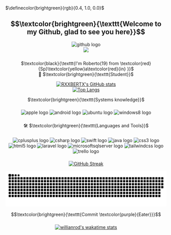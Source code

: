 $\definecolor{brightgreen}{rgb}{0.4, 1.0, 0.0}$



##    $$\textcolor{brightgreen}{\texttt{Welcome to my Github, glad to see you here}}$$

<div align="center">
  <img src="https://cdn.jsdelivr.net/gh/devicons/devicon/icons/github/github-original.svg" height="40" width="52" alt="github logo"  /> <br>
  <img src="https://visitor-badge.laobi.icu/badge?page_id=Rxxbertx.Rxxbertx&"  />
</div>

###

<p align="center">  $\textcolor{black}{\texttt{I'm Roberto(19) from \textcolor{red}{Sp}\textcolor{yellow}a\textcolor{red}{in}  }}$ <br>
  🔭   $\textcolor{brightgreen}{\texttt{Student}}$   </p>


<div align="center">

  [![RXXBERTX's GitHub stats](https://github-readme-stats-r.vercel.app/api?username=Rxxbertx&count_private=true&show_icons=true&theme=chartreuse-dark&title_color=66FF00)](https://github.com/anuraghazra/github-readme-stats) 
  <br>
  [![Top Langs](https://github-readme-stats-r.vercel.app/api/top-langs/?username=Rxxbertx&theme=chartreuse-dark&title_color=66FF00&layout=compact)](https://github-readme-stats-r.vercel.app) 

$\textcolor{brightgreen}{\texttt{Systems knowledge}}$

###

<div>
  <img src="https://cdn.jsdelivr.net/gh/devicons/devicon/icons/apple/apple-original.svg" height="40" width="52" alt="apple logo"  />
  <img src="https://cdn.jsdelivr.net/gh/devicons/devicon/icons/android/android-original.svg" height="40" width="52" alt="android logo"  />
  <img src="https://cdn.jsdelivr.net/gh/devicons/devicon/icons/ubuntu/ubuntu-plain.svg" height="40" width="52" alt="ubuntu logo"  />
  <img src="https://cdn.jsdelivr.net/gh/devicons/devicon/icons/windows8/windows8-original.svg" height="40" width="52" alt="windows8 logo"  />
</div>

###

🛠️ $\textcolor{brightgreen}{\texttt{Languages and Tools}}$

###

<div align="center">
  <img src="https://cdn.jsdelivr.net/gh/devicons/devicon/icons/cplusplus/cplusplus-original.svg" height="40" width="52" alt="cplusplus logo"  />
  <img src="https://cdn.jsdelivr.net/gh/devicons/devicon/icons/csharp/csharp-original.svg" height="40" width="52" alt="csharp logo"  />
  <img src="https://cdn.jsdelivr.net/gh/devicons/devicon/icons/swift/swift-original.svg" height="40" width="52" alt="swift logo"  />
  <img src="https://cdn.jsdelivr.net/gh/devicons/devicon/icons/java/java-original.svg" height="40" width="52" alt="java logo"  />
  <img src="https://cdn.jsdelivr.net/gh/devicons/devicon/icons/css3/css3-original.svg" height="40" width="52" alt="css3 logo"  />
  <img src="https://cdn.jsdelivr.net/gh/devicons/devicon/icons/html5/html5-original.svg" height="40" width="52" alt="html5 logo"  />
  <img src="https://cdn.jsdelivr.net/gh/devicons/devicon/icons/laravel/laravel-plain.svg" height="40" width="52" alt="laravel logo"  />
  <img src="https://cdn.jsdelivr.net/gh/devicons/devicon/icons/microsoftsqlserver/microsoftsqlserver-plain-wordmark.svg" height="40" width="52" alt="microsoftsqlserver logo"  />
  <img src="https://cdn.jsdelivr.net/gh/devicons/devicon/icons/tailwindcss/tailwindcss-plain.svg" height="40" width="52" alt="tailwindcss logo"  />
  <img src="https://cdn.jsdelivr.net/gh/devicons/devicon/icons/trello/trello-plain.svg" height="40" width="52" alt="trello logo"  />
</div>

###
  
 [![GitHub Streak](https://streak-stats.demolab.com?user=Rxxbertx&theme=chartreuse-dark&hide_border=true&border_radius=11.6&date_format=j%20M%5B%20Y%5D&mode=weekly&fire=EB5100)](https://git.io/streak-stats)
    
</div>

<div align="center">

  <picture>
  <source media="(prefers-color-scheme: dark)" srcset="https://raw.githubusercontent.com/getlost01/getlost01/output/github-contribution-grid-snake-dark.svg">
  <source media="(prefers-color-scheme: light)" srcset="https://raw.githubusercontent.com/getlost01/getlost01/output/github-contribution-grid-snake.svg">
  <img alt="github contribution grid snake animation" src="https://raw.githubusercontent.com/getlost01/getlost01/output/github-contribution-grid-snake.svg">
  </picture> 

  $$\textcolor{brightgreen}{\texttt{Commit \textcolor{purple}{Eater}}}$$

  
</div>

###

<div align=center>
  



[![willianrod's wakatime stats](https://github-readme-stats.vercel.app/api/wakatime?username=Rxxbertx&range=all_time)](https://github.com/anuraghazra/github-readme-stats)

